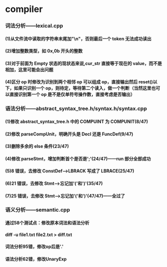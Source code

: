# compiler

### 词法分析——lexical.cpp

#### (1)从文件流中读取的字符串末尾加"\n"，否则最后一个 token 无法成功读出

#### (2)增加整数类型，如 0x,0b 开头的整数

#### (3)对于前面为 Empty 状态的现状态来说,cur_str 直接等于现在的 value，而不是相加，这里可能会出问题

#### (4)区分 op 时修改为识别到两个相邻 op 可以组成 op，直接输出然后 reset()以下，如果只识别一个 op，则待定，等待第二个读入，做一个判断（当然这里也可以直接识别第一个 op 是不是仅单符号操作数，直接考虑是否输出）

### 语法分析——abstract_syntax_tree.h/syntax.h/syntax.cpp

#### (1)修改 abstract_syntax_tree.h 中的 COMPUINT 为 COMPUNIT(8/47)

#### (2)修改 parseCompUnit，明确开头是 Decl 还是 FuncDef(9/47)

#### (3)删除多余的 else 条件(23/47)

#### (4)修改 parseStmt，增加判断首个是否是';'(24/47)——run 部分全部成功

#### (5)8 错误，去修改 ConstDef-->LBRACK 写成了 LBRACE(25/47)

#### (6)21 错误，去修改 Stmt-->忘记加'('和')'(35/47)

#### (7)25 错误，去修改 Stmt-->忘记加'('和')'(47/47)——全过了

### 语义分析——semantic.cpp
#### 通过58个测试点：修改原本词法和语法分析
#### diff -u file1.txt file2.txt > diff.txt
#### 词法分析95错，修改op后是'.'
#### 语法分析62错，修改UnaryExp